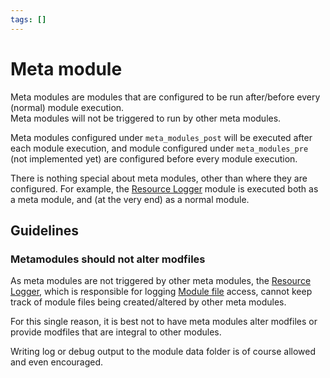 ```yaml
---
tags: []
---
```

# Meta module   
   
Meta modules are modules that are configured to be run after/before every (normal) module execution.   
Meta modules will not be triggered to run by other meta modules.   
   
Meta modules configured under `meta_modules_post` will be executed after each module execution, and module configured under `meta_modules_pre` (not implemented yet) are configured before every module execution.   
   
There is nothing special about meta modules, other than where they are configured. For example, the [Resource Logger](../../../Configurations/Modules/Resource%20Logger.md) module is executed both as a meta module, and (at the very end) as a normal module.   
   
## Guidelines   
### Metamodules should not alter modfiles   
As meta modules are not triggered by other meta modules, the [Resource Logger](../../../Configurations/Modules/Resource%20Logger.md), which is responsible for logging [Module file](../../../Configurations/Modules/Concepts/Module%20file.md) access, cannot keep track of module files being created/altered by other meta modules.   
   
For this single reason, it is best not to have meta modules alter modfiles or provide modfiles that are integral to other modules.   
   
Writing log or debug output to the module data folder is of course allowed and even encouraged.   

